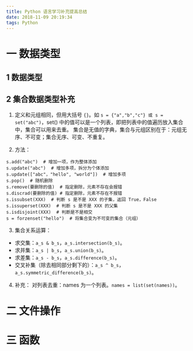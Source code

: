 ```yaml
---
title: Python 语言学习补充提高总结
date: 2018-11-09 20:19:34
tags: Python
---
```

# 一 数据类型
## 1 数据类型


## 2 集合数据类型补充
1. 定义和元组相同，但用大括号 `{}`。如 `s = {"a","b","c"} 或 s = set("abc")`，set() 中的值可以是一个列表，即把列表中的值遍历放入集合中，集合可以用来去重。
集合是无值的字典，集合与元组区别在于：元组无序、不可变；集合无序、可变、不重复。

2. 方法：
```
s.add("abc")  # 增加一项，作为整体添加
s.update("abc")  # 增加多项，拆分为个体添加
s.update(["abc"，"hello", "world"])  # 增加多项
s.pop()  # 随机删除
s.remove(要删除的值)  # 指定删除，元素不存在会报错
s.discrad(要删除的值) # 指定删除，元素不存在不报错
s.issubset(XXX)  # 判断 s 是不是 XXX 的子集，返回 True，False
s.issuperset(XXX)  # 判断 s 是不是 XXX 的父集
s.isdisjoint(XXX)  # 判断是不是相交
s = forzenset("hello")  # 将集合变为不可变的集合（元组）
```

3. 集合关系运算：
- 求交集：`a_s & b_s`，`a_s.intersection(b_s)`。
- 求并集：`a_s | b_s`，`a_s.union(b_s)`。
- 求差集：`a_s - b_s`，`a_s.difference(b_s)`。
- 交叉补集（除去相同部分剩下的）：`a_s ^ b_s`，`a_s.symmetric_difference(b_s)`。

4. 补充：
对列表去重：names 为一个列表。`names = list(set(names))`。

# 二 文件操作


# 三 函数